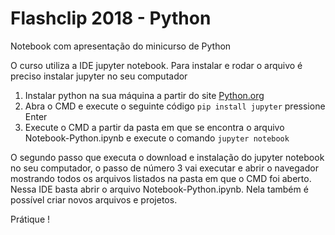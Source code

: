 # Flashclip 2018 - Python
Notebook com apresentação do minicurso de Python

O curso utiliza a IDE jupyter notebook. Para instalar e rodar o arquivo é preciso instalar jupyter no seu computador

1. Instalar python na sua máquina a partir do site [Python.org](https://www.python.org/)
2. Abra o CMD e execute o seguinte código `pip install jupyter` pressione Enter
3. Execute o CMD a partir da pasta em que se encontra o arquivo Notebook-Python.ipynb e execute o comando `jupyter notebook`

O segundo passo que executa o download e instalação do jupyter notebook no seu computador, o passo de número 3 vai executar e abrir o navegador mostrando todos os arquivos listados na pasta em que o CMD foi aberto. Nessa IDE  basta abrir o arquivo Notebook-Python.ipynb. Nela também é possível criar novos arquivos e projetos.

Prátique !
